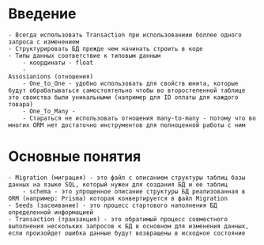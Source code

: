 # Введение
	- Всегда использовать Transaction при использованиии боллее одного запроса с изменением
	- Структурировать БД прежде чем начинать строить в коде
	- Типы данных соответствие к типовым данным
		- координаты - float
		- 
	Assosianions (отношения)
		- One_to_One - удобно использовать для свойств юнита, которые будут обрабатываться самостоятельно чтобы во второстепенной таблице это своиства были уникальными (например для ID оплаты для каждого товара)
		- One_To_Many - 
		- Стараться не использовать отношения many-to-many - потому что во многих ORM нет достаточно инструментов для полноценной работы с ним

# Основные понятия
	- Migration (миграция) - это файл с описанием структуры таблиц базы данных на языке SQL, который нужен для создания БД и ее таблиц
		- sсhema - это упрощенное описание структуры БД реализованная в ORM (например: Prisma) которая конвертируется в файл Migration
	- Seeds (засеивание) - это процесс стартового наполнения БД определенной информацией
	- Transaction (транзакция) - это обратимый процесс совместного выполнения нескольких запросов к БД в основном для изменения данных, если произойдет ошибка данные будут возвращены в исходное состояние